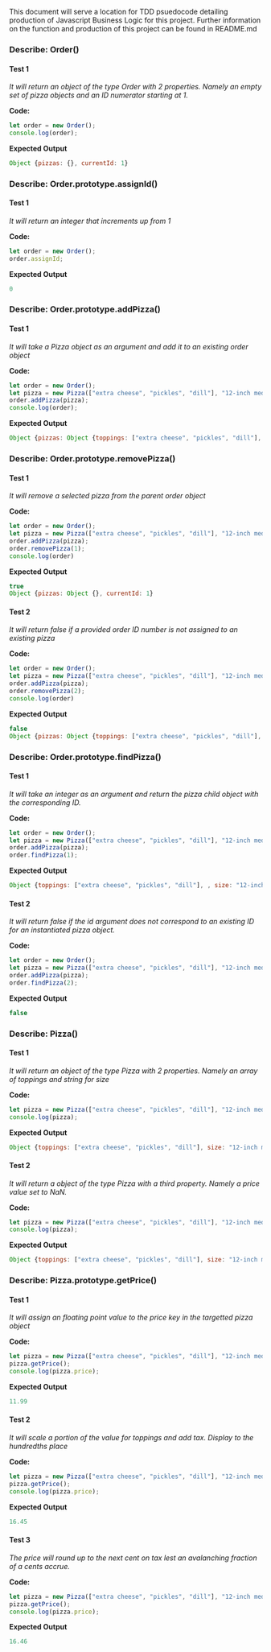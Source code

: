 This document will serve a location for TDD psuedocode detailing production of Javascript Business Logic for this project. Further information on the function and production of this project can be found in README.md

### **Describe:** Order() ###
#### **Test 1** ####
*It will return an object of the type Order with 2 properties. Namely an empty set of pizza objects and an ID numerator starting at 1.*

**Code:**
```javascript
let order = new Order();
console.log(order);
```

**Expected Output**
```javascript
Object {pizzas: {}, currentId: 1}
```

### **Describe:** Order.prototype.assignId() ###
#### **Test 1** ####
*It will return an integer that increments up from 1*

**Code:**
```javascript
let order = new Order();
order.assignId;
```

**Expected Output**
```javascript
0
```

### **Describe:** Order.prototype.addPizza() ###
#### **Test 1** ####
*It will take a Pizza object as an argument and add it to an existing order object*

**Code:**
```javascript
let order = new Order();
let pizza = new Pizza(["extra cheese", "pickles", "dill"], "12-inch medium");
order.addPizza(pizza);
console.log(order);
```

**Expected Output**
```javascript
Object {pizzas: Object {toppings: ["extra cheese", "pickles", "dill"], , size: "12-inch medium"}, currentId: 1}
```

### **Describe:** Order.prototype.removePizza() ###
#### **Test 1** ####
*It will remove a selected pizza from the parent order object*

**Code:**
```javascript
let order = new Order();
let pizza = new Pizza(["extra cheese", "pickles", "dill"], "12-inch medium");
order.addPizza(pizza);
order.removePizza(1);
console.log(order)
```

**Expected Output**
```javascript
true
Object {pizzas: Object {}, currentId: 1}
```

#### **Test 2** ####
*It will return false if a provided order ID number is not assigned to an existing pizza*

**Code:**
```javascript
let order = new Order();
let pizza = new Pizza(["extra cheese", "pickles", "dill"], "12-inch medium");
order.addPizza(pizza);
order.removePizza(2);
console.log(order)
```

**Expected Output**
```javascript
false
Object {pizzas: Object {toppings: ["extra cheese", "pickles", "dill"], , size: "12-inch medium"}, currentId: 1}
```
### **Describe:** Order.prototype.findPizza() ###
#### **Test 1** ####
*It will take an integer as an argument and return the pizza child object with the corresponding ID.*

**Code:**
```javascript
let order = new Order();
let pizza = new Pizza(["extra cheese", "pickles", "dill"], "12-inch medium");
order.addPizza(pizza);
order.findPizza(1);
```

**Expected Output**
```javascript
Object {toppings: ["extra cheese", "pickles", "dill"], , size: "12-inch medium", price: NaN, id: 1}
```

#### **Test 2** ####
*It will return false if the id argument does not correspond to an existing ID for an instantiated pizza object.*

**Code:**
```javascript
let order = new Order();
let pizza = new Pizza(["extra cheese", "pickles", "dill"], "12-inch medium");
order.addPizza(pizza);
order.findPizza(2);
```

**Expected Output**
```javascript
false
```

### **Describe:** Pizza() ###
#### **Test 1** ####
*It will return an object of the type Pizza with 2 properties. Namely an array of toppings and string for size*

**Code:**
```javascript
let pizza = new Pizza(["extra cheese", "pickles", "dill"], "12-inch medium");
console.log(pizza);
```

**Expected Output**
```javascript
Object {toppings: ["extra cheese", "pickles", "dill"], size: "12-inch medium"}
```

#### **Test 2** ####
*It will return a object of the type Pizza with a third property. Namely a price value set to NaN.*

**Code:**
```javascript
let pizza = new Pizza(["extra cheese", "pickles", "dill"], "12-inch medium");
console.log(pizza);
```

**Expected Output**
```javascript
Object {toppings: ["extra cheese", "pickles", "dill"], size: "12-inch medium", price: NaN}
```


### **Describe:** Pizza.prototype.getPrice() ###
#### **Test 1** ####
*It will assign an floating point value to the price key in the targetted pizza object*

**Code:**
```javascript
let pizza = new Pizza(["extra cheese", "pickles", "dill"], "12-inch medium");
pizza.getPrice();
console.log(pizza.price);
```

**Expected Output**
```javascript
11.99
```

#### **Test 2** ####
*It will scale a portion of the value for toppings and add tax. Display to the hundredths place*

**Code:**
```javascript
let pizza = new Pizza(["extra cheese", "pickles", "dill"], "12-inch medium");
pizza.getPrice();
console.log(pizza.price);
```

**Expected Output**
```javascript
16.45
```

#### **Test 3** ####
*The price will round up to the next cent on tax lest an avalanching fraction of a cents accrue.*

**Code:**
```javascript
let pizza = new Pizza(["extra cheese", "pickles", "dill"], "12-inch medium");
pizza.getPrice();
console.log(pizza.price);
```

**Expected Output**
```javascript
16.46
```

